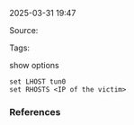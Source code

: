 
2025-03-31 19:47

Source: 

Tags:

show options 

```
set LHOST tun0
set RHOSTS <IP of the victim>
```


### References
